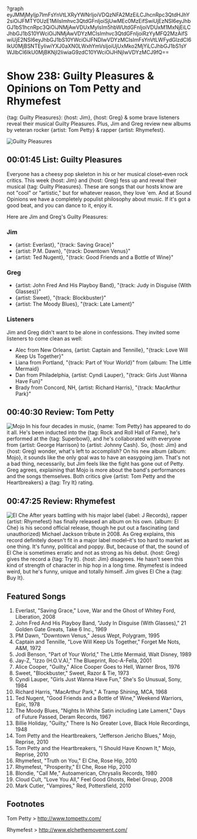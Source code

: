 ?graph eyJMMjMyIjp7ImFsYnVtLXRyYWNrIjoiVDQzNFA2MzEiLCJhcnRpc3QtdHJhY2siOiJFMTY0UzE1MiIsImhvc3QtdGFnIjoiSjUwMEc0MzEifSwiUjEzNSI6eyJhbGJ1bS1hcnRpc3QiOiJNMjAwVDUxMyIsIm5hbWUtdGFnIjoiVDUxM1MxNjEiLCJhbGJ1bS10YWciOiJNMjAwVDYzMCIsImhvc3QtdGFnIjoiRzYyMFQ2MzAifSwiUjE2NSI6eyJhbGJ1bS10YWciOiJFNDIwVDYzMCIsImFsYnVtLWFydGlzdCI6IkU0MjBSNTEyIiwiYXJ0aXN0LWxhYmVsIjoiUjUxMko2MjYiLCJhbGJ1bS1sYWJlbCI6IkU0MjBKNjI2IiwiaG9zdC10YWciOiJHNjIwVDYzMCJ9fQ==

# Show 238: Guilty Pleasures & Opinions on Tom Petty and Rhymefest
{tag: Guilty Pleasures}: {host: Jim}, {host: Greg} & some brave listeners reveal their musical Guilty Pleasures. Plus, Jim and Greg review new albums by veteran rocker {artist: Tom Petty} & rapper {artist: Rhymefest}.

![Guilty Pleasures](http://static.soundopinions.org/images/2010/guilty/1.jpg)

## 00:01:45 List: Guilty Pleasures
Everyone has a cheesy pop skeleton in his or her musical closet–even rock critics. This week {host: Jim} and {host: Greg} fess up and reveal their musical {tag: Guilty Pleasures}. These are songs that our hosts know are not "cool" or "artistic," but for whatever reason, they love 'em. And at Sound Opinions we have a completely populist philosophy about music. If it's got a good beat, and you can dance to it, enjoy it.

Here are Jim and Greg's Guilty Pleasures:

### Jim
- {artist: Everlast}, "{track: Saving Grace}"
- {artist: P.M. Dawn}, "{track: Downtown Venus}"
- {artist: Ted Nugent}, "{track: Good Friends and a Bottle of Wine}"

### Greg
- {artist: John Fred And His Playboy Band}, "{track: Judy in Disguise (With Glasses)}"
- {artist: Sweet}, "{track: Blockbuster}"
- {artist: The Moody Blues}, "{track: Late Lament}"

### Listeners
Jim and Greg didn't want to be alone in confessions. They invited some listeners to come clean as well:

- Alec from New Orleans, {artist: Captain and Tennille}, "{track: Love Will Keep Us Together}" 
- Liana from Portland, "{track: Part of Your World}" from {album: The Little Mermaid}
- Dan from Philadelphia, {artist: Cyndi Lauper}, "{track: Girls Just Wanna Have Fun}"
- Brady from Concord, NH, {artist: Richard Harris}, "{track: MacArthur Park}"

## 00:40:30 Review: Tom Petty 
![Mojo](http://assets.rollingstone.com/assets/images/album_review/14cdd6b48268f9622bec0a24fd9f236c0dd1861d.jpg "161527/373008535")
In his four decades in music, {name: Tom Petty} has appeared to do it all. He's been inducted into the {tag: Rock and Roll Hall of Fame}, he's performed at the {tag: Superbowl}, and he's collaborated with everyone from {artist: George Harrison} to {artist: Johnny Cash}. So, {host: Jim} and {host: Greg} wonder, what's left to accomplish? On his new album {album: Mojo}, it sounds like the only goal was to have an easygoing jam. That's not a bad thing, necessarily, but Jim feels like the fight has gone out of Petty. Greg agrees, explaining that Mojo is more about the band's performances and the songs themselves. Both critics give {artist: Tom Petty and the Heartbreakers} a {tag: Try It} rating.

## 00:47:25 Review: Rhymefest
![El Che](http://is5.mzstatic.com/image/thumb/Music111/v4/b6/bd/79/b6bd79cc-77f4-b728-816d-fb3553bd6191/source/600x600bb.jpg "24073593/378663908")
After years battling with his major label {label: J Records}, rapper {artist: Rhymefest} has finally released an album on his own. {album: El Che} is his second official release, though he put out a fascinating (and unauthorized) Michael Jackson tribute in 2008. As Greg explains, this record definitely doesn't fit in a major label model–it's too hard to market as one thing. It's funny, political and poppy. But, because of that, the sound of El Che is sometimes erratic and not as strong as his debut. {host: Greg} gives the record a {tag: Try It}. {host: Jim} disagrees. He hasn't seen this kind of strength of character in hip hop in a long time. Rhymefest is indeed weird, but he's funny, unique and totally himself. Jim gives El Che a {tag: Buy It}.


## Featured Songs
1. Everlast, "Saving Grace," Love, War and the Ghost of Whitey Ford, Liberation, 2008
2. John Fred And His Playboy Band, "Judy In Disguise (With Glasses)," 21 Golden Gate Greats, Take 6 Inc., 1969
3. PM Dawn, "Downtown Venus," Jesus Wept, Polygram, 1995
4. Captain and Tennille, "Love Will Keep Us Together," Forget Me Nots, A&M, 1972
5. Jodi Benson, "Part of Your World," The Little Mermaid, Walt Disney, 1989
6. Jay-Z, "Izzo (H.O.V.A)," The Blueprint, Roc-A-Fella, 2001
7. Alice Cooper, "Guilty," Alice Cooper Goes to Hell, Warner Bros, 1976
8. Sweet, "Blockbuster," Sweet, Razor & Tie, 1973
9. Cyndi Lauper, "Girls Just Wanna Have Fun," She's So Unusual, Sony, 1984
10. Richard Harris, "MacArthur Park," A Tramp Shining, MCA, 1968
11. Ted Nugent, "Good Friends and a Bottle of Wine," Weekend Warriors, Epic, 1978
12. The Moody Blues, "Nights In White Satin including Late Lament," Days of Future Passed, Deram Records, 1967
13. Billie Holiday, "Guilty," There Is No Greater Love, Black Hole Recordings, 1948
14. Tom Petty and the Heartbreakers, "Jefferson Jericho Blues," Mojo, Reprise, 2010
15. Tom Petty and the Heartbreakers, "I Should Have Known It," Mojo, Reprise, 2010
16. Rhymefest, "Truth on You," El Che, Rose Hip, 2010
17. Rhymefest, "Prosperity," El Che, Rose Hip, 2010
18. Blondie, "Call Me," Autoamerican, Chrysalis Records, 1980
19. Cloud Cult, "Love You All," Feel Good Ghosts, Rebel Group, 2008
20. Mark Cutler, "Vampires," Red, Pottersfield, 2010

## Footnotes

Tom Petty > http://www.tompetty.com/

Rhymefest > http://www.elchethemovement.com/